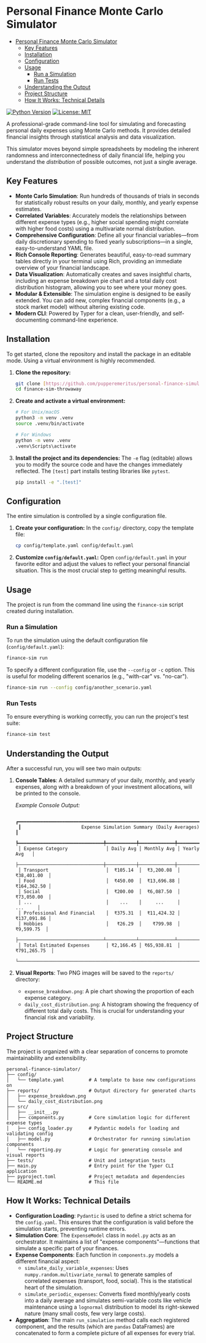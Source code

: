 # Personal Finance Monte Carlo Simulator

<!--toc:start-->

- [Personal Finance Monte Carlo Simulator](#personal-finance-monte-carlo-simulator)
  - [Key Features](#key-features)
  - [Installation](#installation)
  - [Configuration](#configuration)
  - [Usage](#usage)
    - [Run a Simulation](#run-a-simulation)
    - [Run Tests](#run-tests)
  - [Understanding the Output](#understanding-the-output)
  - [Project Structure](#project-structure)
  - [How It Works: Technical Details](#how-it-works-technical-details)
  <!--toc:end-->

[![Python Version](https://img.shields.io/badge/python-3.8+-blue.svg)](https://www.python.org/downloads/)
[![License: MIT](https://img.shields.io/badge/License-MIT-yellow.svg)](https://opensource.org/licenses/MIT)

A professional-grade command-line tool for simulating and forecasting personal daily expenses using Monte Carlo methods. It provides detailed financial insights through statistical analysis and data visualization.

This simulator moves beyond simple spreadsheets by modeling the inherent randomness and interconnectedness of daily financial life, helping you understand the _distribution_ of possible outcomes, not just a single average.

## Key Features

- **Monte Carlo Simulation**: Run hundreds of thousands of trials in seconds for statistically robust results on your daily, monthly, and yearly expense estimates.
- **Correlated Variables**: Accurately models the relationships between different expense types (e.g., higher social spending might correlate with higher food costs) using a multivariate normal distribution.
- **Comprehensive Configuration**: Define all your financial variables—from daily discretionary spending to fixed yearly subscriptions—in a single, easy-to-understand YAML file.
- **Rich Console Reporting**: Generates beautiful, easy-to-read summary tables directly in your terminal using Rich, providing an immediate overview of your financial landscape.
- **Data Visualization**: Automatically creates and saves insightful charts, including an expense breakdown pie chart and a total daily cost distribution histogram, allowing you to see where your money goes.
- **Modular & Extensible**: The simulation engine is designed to be easily extended. You can add new, complex financial components (e.g., a stock market model) without altering existing code.
- **Modern CLI**: Powered by Typer for a clean, user-friendly, and self-documenting command-line experience.

## Installation

To get started, clone the repository and install the package in an editable mode. Using a virtual environment is highly recommended.

1. **Clone the repository:**

   ```bash
   git clone [https://github.com/pupperemeritus/personal-finance-simulator.git](https://github.com//finance-sim-throwaway.git)
   cd finance-sim-throwaway
   ```

2. **Create and activate a virtual environment:**

   ```bash
   # For Unix/macOS
   python3 -m venv .venv
   source .venv/bin/activate

   # For Windows
   python -m venv .venv
   .venv\Scripts\activate
   ```

3. **Install the project and its dependencies:**
   The `-e` flag (editable) allows you to modify the source code and have the changes immediately reflected. The `[test]` part installs testing libraries like `pytest`.

   ```bash
   pip install -e ".[test]"
   ```

## Configuration

The entire simulation is controlled by a single configuration file.

1. **Create your configuration:**
   In the `config/` directory, copy the template file:

   ```bash
   cp config/template.yaml config/default.yaml
   ```

2. **Customize `config/default.yaml`:**
   Open `config/default.yaml` in your favorite editor and adjust the values to reflect your personal financial situation. This is the most crucial step to getting meaningful results.

## Usage

The project is run from the command line using the `finance-sim` script created during installation.

### Run a Simulation

To run the simulation using the default configuration file (`config/default.yaml`):

```bash
finance-sim run
```

To specify a different configuration file, use the `--config` or `-c` option. This is useful for modeling different scenarios (e.g., "with-car" vs. "no-car").

```bash
finance-sim run --config config/another_scenario.yaml
```

### Run Tests

To ensure everything is working correctly, you can run the project's test suite:

```bash
finance-sim test
```

## Understanding the Output

After a successful run, you will see two main outputs:

1. **Console Tables**: A detailed summary of your daily, monthly, and yearly expenses, along with a breakdown of your investment allocations, will be printed to the console.

   _Example Console Output:_

   ```
    ┏━━━━━━━━━━━━━━━━━━━━━━━━━━━━━━━━━━━━━━━━━━━━━━━━━━━━━━━━━━━━━━━━━━━━━━━━━━━━━━━━━┓
    ┃                      Expense Simulation Summary (Daily Averages)                      ┃
    ┡━━━━━━━━━━━━━━━━━━━━━━━━━━━━━━━╇━━━━━━━━━━━╇━━━━━━━━━━━━━╇━━━━━━━━━━━━━━┩
    │ Expense Category              │ Daily Avg │ Monthly Avg │ Yearly Avg   │
    ├───────────────────────────────┼───────────┼─────────────┼──────────────┤
    │ Transport                     │  ₹105.14  │  ₹3,200.08  │  ₹38,401.00  │
    │ Food                          │  ₹450.00  │  ₹13,696.88 │  ₹164,362.50 │
    │ Social                        │  ₹200.00  │  ₹6,087.50  │  ₹73,050.00  │
    │ ...                           │    ...    │     ...     │      ...     │
    │ Professional And Financial    │  ₹375.31  │  ₹11,424.32 │  ₹137,091.86 │
    │ Hobbies                       │   ₹26.29  │    ₹799.98  │   ₹9,599.75  │
    ├───────────────────────────────┴───────────┴─────────────┴──────────────┤
    │ Total Estimated Expenses      │ ₹2,166.45 │ ₹65,938.81  │ ₹791,265.75  │
    └─────────────────────────────────────────────────────────────────────────┘
   ```

2. **Visual Reports**: Two PNG images will be saved to the `reports/` directory:
   - `expense_breakdown.png`: A pie chart showing the proportion of each expense category.
   - `daily_cost_distribution.png`: A histogram showing the frequency of different total daily costs. This is crucial for understanding your financial risk and variability.

## Project Structure

The project is organized with a clear separation of concerns to promote maintainability and extensibility.

```
personal-finance-simulator/
├── config/
│   └── template.yaml         # A template to base new configurations on
├── reports/                  # Output directory for generated charts
│   ├── expense_breakdown.png
│   └── daily_cost_distribution.png
├── src/
│   ├── __init__.py
│   ├── components.py         # Core simulation logic for different expense types
│   ├── config_loader.py      # Pydantic models for loading and validating config
│   ├── model.py              # Orchestrator for running simulation components
│   └── reporting.py          # Logic for generating console and visual reports
├── tests/                    # Unit and integration tests
├── main.py                   # Entry point for the Typer CLI application
├── pyproject.toml            # Project metadata and dependencies
└── README.md                 # This file
```

## How It Works: Technical Details

- **Configuration Loading**: `Pydantic` is used to define a strict schema for the `config.yaml`. This ensures that the configuration is valid before the simulation starts, preventing runtime errors.
- **Simulation Core**: The `ExpenseModel` class in `model.py` acts as an orchestrator. It maintains a list of "expense components"—functions that simulate a specific part of your finances.
- **Expense Components**: Each function in `components.py` models a different financial aspect:
  - `simulate_daily_variable_expenses`: Uses `numpy.random.multivariate_normal` to generate samples of correlated expenses (transport, food, social). This is the statistical heart of the simulation.
  - `simulate_periodic_expenses`: Converts fixed monthly/yearly costs into a daily average and simulates semi-variable costs like vehicle maintenance using a `lognormal` distribution to model its right-skewed nature (many small costs, few very large costs).
- **Aggregation**: The main `run_simulation` method calls each registered component, and the results (which are `pandas` DataFrames) are concatenated to form a complete picture of all expenses for every trial.
